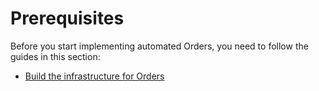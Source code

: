 ﻿---
sidebar_position: 2
---

# Prerequisites

Before you start implementing automated Orders, you need to follow the guides in this section:

- [Build the infrastructure for Orders](/category/build-the-infrastructure-for-orders)
